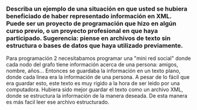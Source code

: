 ### Describa un ejemplo de una situación en que usted se hubiera beneficiado de haber representado información en XML. Puede ser un proyecto de programación que hizo en algún curso previo, o un proyecto profesional en que haya participado. Sugerencia: piense en archivos de texto sin estructura o bases de datos que haya utilizado previamente.

Para programación 2 necesitabamos programar una "mini red social" donde cada nodo del grafo tiene información acerca de una persona: amigos, nombre, años...
Entonces se guardaba la información en un texto plano, donde cada linea era la información de una persona. A pesar de lo fácil que era guardar esto, este texto es muy rígido a la hora de ser leido
por una computadora.
Hubiera sido  mejor guardar el texto como un archivo XML, donde se estructura la información de la manera deseada. De esta manera es más facil leer ese archivo estructurado.
